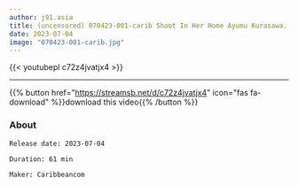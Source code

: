 ```yaml
---
author: j91.asia
title: (uncensored) 070423-001-carib Shoot In Her Home Ayumu Kurasawa...
date: 2023-07-04
image: "070423-001-carib.jpg"
---
```



{{< youtubepl c72z4jvatjx4 >}}
___

{{% button href="https://streamsb.net/d/c72z4jvatjx4" icon="fas fa-download" %}}download this video{{% /button %}}
### About

`Release date: 2023-07-04`

`Duration: 61 min`

`Maker:	Caribbeancom`
